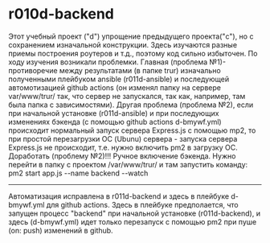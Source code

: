 # r010d-backend
Этот учебный проект ("d") упрощение предыдущего проекта("c"), но с сохранением изначальной конструкции.
Здесь изучаются разные приемы построения роутеров и т.д., поэтому код сильно избыточен. 
По ходу изучения возникали проблемки. Главная (проблема №1)- противоречие между результатами (в папке trur) изначально полученными плейбуком ansible (r011d-ansible) и последующей автомотизацией github actions (он изменял папку на сервере var/www/trur/ так, что сервер не запускался, так как, например, там была папка с зависимостями). Другая проблема (проблема №2), если при начальной установке (r011d-ansible) и при последующих изменениях бэкенда (с помощью github actions d-bmywf.yml) происходит нормальный запуск сервера Express.js с помощью mp2, то при простой перезагрузки ОС (Ubunu) сервера - запуска сервера Express.js не происходит, т.е. нужно включить pm2 в загрузку ОС. Доработать (проблему №2)!!! Ручное включение бэкенда. Нужно перейти в папку с проектом /var/www/trur/ и там запустить команду: pm2 start app.js --name backend --watch
*******************************************
Автоматизация исправлена в r011d-backend и здесь в плейбуке d-bmywf.yml для github actions. Здесь в плейбуке предполается, что запущен процесс "backend" при начальной установке (r011d-backend), и здесь (d-bmywf.yml) идет только перезапуск с помощью pm2 при пуше (on: push) изменений в github.